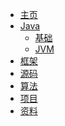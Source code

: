 <!-- _navbar.md -->

* [主页](/)
* [Java](/java/) 
  * [基础](/doc/java/base.md)
  * [JVM](/doc/java/jvm.md) 
  <!-- * [Netty](/doc/java/netty.md) -->
* [框架](/spring/)
* [源码](/analysis/)
* [算法](/algorithm/)
* [项目](/program/)
* [资料](/docment/)

